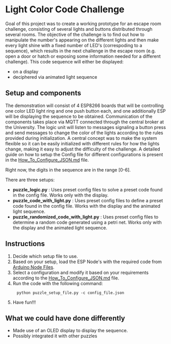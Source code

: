 Light Color Code Challenge
==========================

Goal of this project was to create a working prototype for an escape room challenge, consisting of several lights and buttons distributed through several rooms.
The objective of the challenge is to find out how to manipulate the number's appearing on the different lights and then make every light shine with a fixed number of LED's (correspoding to a sequence), which results in the next challenge in the escape room (e.g. open a door or hatch or exposing some information needed for a different challenge).
This code sequence will either be displayed:
- on a display
- deciphered via animated light sequence


Setup and components
--------------------

The demonstration will consist of 4 ESP8266 boards that will be controlling one color LED light ring and one push button each, and one additionally ESP will be displaying the sequence to be obtained.
Communication of the components takes place via MQTT connected through the central broker at the University.
The logic unit will listen to messages signaling a button press and send messages to change the color of the lights according to the rules provided during initialization.
A central concept was to make the system flexible so it can be easily initialized with different rules for how the lights change, making it easy to adjust the difficulty of the challenge.
A detailed guide on how to setup the Config file for different configurations is present in  the [How_To_Configure_JSON.md](https://github.com/ubilab-ss21/escape-room---light-code/blob/main/config_files/How_To_Configure_JSON.md) file.

Right now, the digits in the sequence are in the range [0-6].

There are three setups:
- **puzzle_logic.py**       : Uses preset config files to solve a preset code found in the config file. Works only with the display.
- **puzzle_code_with_light.py**       : Uses preset config files to define a preset code found in the config file. Works with the display and the animated light sequence.
- **puzzle_randomized_code_with_light.py**       : Uses preset config files to determine a random code generated using a petri net. Works only with  the display and the animated light sequence.
 

Instructions
--------------------

1. Decide which setup file to use.
2. Based on your setup, load the ESP Node's with the required code from [Arduino Node Files](https://github.com/ubilab-ss21/escape-room---light-code/tree/main/Arduino_Node_Files).
3. Select a configuration and modify it based on your requirements according to the [How_To_Configure_JSON.md](https://github.com/ubilab-ss21/escape-room---light-code/blob/main/config_files/How_To_Configure_JSON.md) file.
4. Run the code with the following command: 
 ```
      python puzzle_setup_file.py -c config_file.json
 ```
5. Have fun!!!


What we could have done differently
--------------------
- Made use of an OLED display to display the sequence.
- Possibly integrated it with other puzzles

